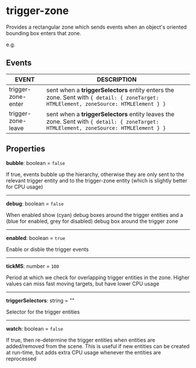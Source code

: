 # trigger-zone

Provides a rectangular zone which sends events when an object's oriented bounding box enters that zone.

e.g.

## Events

EVENT | DESCRIPTION
--|--
trigger-zone-enter | sent when a **triggerSelectors** entity enters the zone. Sent with `{ detail: { zoneTarget: HTMLElement, zoneSource: HTMLElement } }`
trigger-zone-leave | sent when a **triggerSelectors** entity leaves the zone. Sent with `{ detail: { zoneTarget: HTMLElement, zoneSource: HTMLElement } }`

## Properties

**bubble**: boolean = `false`

If true, events bubble up the hierarchy, otherwise they are only sent to the relevant trigger entity and to the trigger-zone entity (which is slightly better for CPU usage)

---
**debug**: boolean = `false`

When enabled show (cyan) debug boxes around the trigger entities and a (blue for enabled, grey for disabled) debug box around the trigger zone

---
**enabled**: boolean = `true`

Enable or disble the trigger events

---
**tickMS**: number = `100`

Period at which we check for overlapping trigger entities in the zone.  Higher values can miss fast moving targets, but have lower CPU usage

---
**triggerSelectors**: string = ""

Selector for the trigger entities

---
**watch**: boolean  = `false`

If true, then re-determine the trigger entities when entities are added/removed from the scene. This is useful if new entities can be created at run-time, but adds extra CPU usage whenever the entities are reprocessed